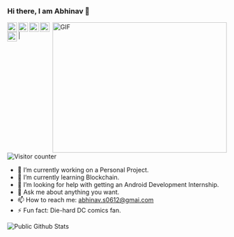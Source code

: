 ### Hi there, I am Abhinav 👋

<!--
**abhinav0612/abhinav0612** is a ✨ _special_ ✨ repository because its `README.md` (this file) appears on your GitHub profile.

Here are some ideas to get you started:
-->
<!--
![](https://visitor-badge.glitch.me/badge?page_id=abhinav0612.abhinav0612)  
-->

  <img align="right" alt="GIF" src="https://media0.giphy.com/media/xUA7bdpLxQhsSQdyog/giphy.gif" width="400" height="300" />
<a href="https://www.linkedin.com/in/abhinavsingh0612">
  <img align="left" alt="Linkedin" width="22px" src="https://cdn.jsdelivr.net/npm/simple-icons@v3/icons/linkedin.svg" />
</a>
<a href="https://medium.com/@abhinav.s0612">
  <img align="left" alt=" Reddit" width="22px" src="https://cdn.jsdelivr.net/npm/simple-icons@3.1.0/icons/medium.svg" />
</a>
<a href="mailto:abhinav.s0612@gmai.com">
  <img align="left" alt=" Reddit" width="22px" src="https://cdn.jsdelivr.net/npm/simple-icons@v3/icons/gmail.svg" />
</a>
<a href="https://twitter.com/abhinav_singhhh">
  <img align="left" alt="Twitter" width="22px" src="https://cdn.jsdelivr.net/npm/simple-icons@v3/icons/twitter.svg" />
</a>
<a href="https://www.reddit.com/user/fire_icicle">
  <img align="left" alt=" Reddit" width="22px" src="https://cdn.jsdelivr.net/npm/simple-icons@v3/icons/reddit.svg" />
</a>
| <img src="https://profile-counter.glitch.me/{YOUR USER}/count.svg" alt="Visitor counter" />

<br />

- 🔭 I’m currently working on a Personal Project.
- 🌱 I’m currently learning Blockchain.
- 🤔 I’m looking for help with getting an Android Development Internship.
- 💬 Ask me about anything you want.
- 📫 How to reach me: abhinav.s0612@gmai.com
- ⚡ Fun fact: Die-hard DC comics fan.

![Public Github Stats](https://github-readme-stats.vercel.app/api?username=abhinav0612&show_icons=true&hide_border=true)
